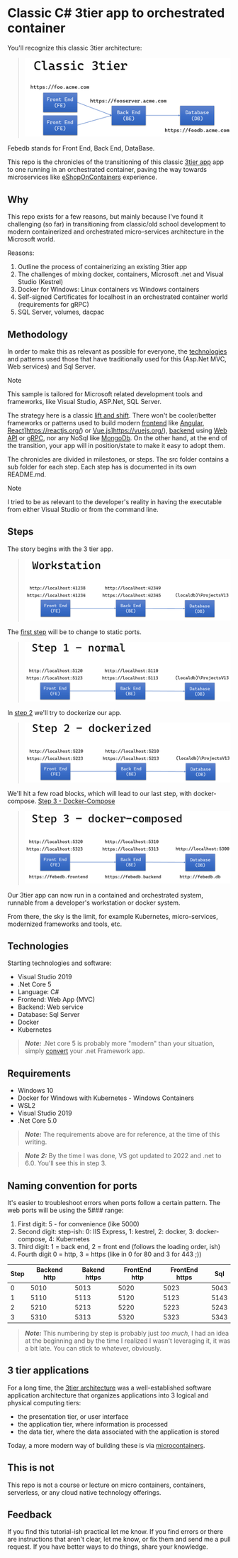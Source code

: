 # Classic C# 3tier app to orchestrated container

You'll recognize this classic 3tier architecture:
>![Classic 3tier](media/febedb/Slide2.PNG)

Febedb stands for Front End, Back End, DataBase.

This repo is the chronicles of the transitioning of this classic [3tier app](https://docs.microsoft.com/en-us/dotnet/architecture/modern-web-apps-azure/common-web-application-architectures#traditional-n-layer-architecture-applications) app to one running in an orchestrated container, paving the way towards microservices like [eShopOnContainers](https://github.com/dotnet-architecture/eShopOnContainers) experience.

## Why

This repo exists for a few reasons, but mainly because I've found it challenging (so far) in transitioning from classic/old school development to modern containerized and orchestrated micro-services architecture in the Microsoft world.

Reasons:

1. Outline the process of containerizing an existing 3tier app
1. The challenges of mixing docker, containers, Microsoft .net and Visual Studio (Kestrel)
1. Docker for Windows: Linux containers vs Windows containers
1. Self-signed Certificates for localhost in an orchestrated container world (requirements for gRPC)
1. SQL Server, volumes, dacpac

## Methodology

In order to make this as relevant as possible for everyone, the [technologies](#technologies) and patterns used those that have traditionally used for this (Asp.Net MVC, Web services) and Sql Server.

>[!NOTE]
> This sample is tailored for Microsoft related development tools and frameworks, like Visual Studio, ASP.Net, SQL Server.

The strategy here is a classic [lift and shift](https://docs.microsoft.com/en-us/virtualization/windowscontainers/quick-start/lift-shift-to-containers).  There won't be cooler/better frameworks or patterns used to build modern [frontend](https://docs.microsoft.com/en-us/dotnet/architecture/modern-web-apps-azure/common-client-side-web-technologies) like [Angular](https://angular.io/), [React]()]https://reactjs.org/) or [Vue.js]()]https://vuejs.org/), [backend]() using [Web API](https://docs.microsoft.com/en-us/dotnet/architecture/microservices/microservice-ddd-cqrs-patterns/microservice-application-layer-implementation-web-api) or [gRPC](https://docs.microsoft.com/en-us/dotnet/architecture/cloud-native/grpc), nor any NoSql like [MongoDb](https://www.mongodb.com/).  On the other hand, at the end of the transition, your app will in position/state to make it easy to adopt them.

The chronicles are divided in milestones, or steps.  The src folder contains a sub folder for each step.  Each step has is documented in its own README.md.  

>[!NOTE]
> I tried to be as relevant to the developer's reality in having the executable from either Visual Studio or from the command line.

## Steps

The story begins with the 3 tier app.
>![Original](media/febedb/Slide3.png)

The [first step](./src/step1.normal/README.md) will be to change to static ports.
>![step 1](media/febedb/Slide4.png)

In [step 2](./src/step2.normal/README.md) we'll try to dockerize our app.
>![step 2](media/febedb/Slide5.png)

We'll hit a few road blocks, which will lead to our last step, with docker-compose. [Step 3 - Docker-Compose](./src/step3b.dockercompose/README.md)
>![step 3](media/febedb/Slide6.png)

Our 3tier app can now run in a contained and orchestrated system, runnable from a developer's workstation or docker system.

From there, the sky is the limit, for example Kubernetes, micro-services, modernized frameworks and tools, etc.

## Technologies

Starting technologies and software:

- Visual Studio 2019
- .Net Core 5
- Language: C#
- Frontend: Web App (MVC)
- Backend: Web service
- Database: Sql Server
- Docker
- Kubernetes

> **_Note:_** .Net core 5 is probably more "modern" than your situation, simply [convert](https://github.com/dotnet/try-convert) your .net Framework app.

## Requirements

- Windows 10
- Docker for Windows with Kubernetes - Windows Containers
- WSL2
- Visual Studio 2019
- .Net Core 5.0

> **_Note:_** The requirements above are for reference, at the time of this writing.

> **_Note 2:_** By the time I was done, VS got updated to 2022 and .net to 6.0.  You'll see this in step 3.

## Naming convention for ports

It's easier to troubleshoot errors when ports follow a certain pattern.  The web ports will be using the 5### range:

1. First digit: 5 - for convenience (like 5000)
1. Second digit: step-ish: 0: IIS Express, 1: kestrel, 2: docker, 3: docker-compose, 4: Kubernetes
1. Third digit: 1 = back end, 2 = front end (follows the loading order, ish)
1. Fourth digit 0 = http, 3 = https (like in 0 for 80 and 3 for 443 ;))

| Step | Backend http | Bakend https | FrontEnd http | FrontEnd https | Sql  |
|------|--------------|--------------|---------------|---------------|---------------|
| 0    | 5010         | 5013         | 5020          | 5023           | 5043 |
| 1    | 5110         | 5113         | 5120          | 5123           | 5143 |
| 2    | 5210         | 5213         | 5220          | 5223           | 5243 |
| 3    | 5310         | 5313         | 5320          | 5323           | 5343 |

> __*Note:*__ This numbering by step is probably just _too much_, I had an idea at the beginning and by the time I realized I wasn't leveraging it, it was a bit late.  You can stick to whatever, obviously.

## 3 tier applications

For a long time, the [3tier architecture](https://docs.microsoft.com/en-us/dotnet/architecture/modern-web-apps-azure/common-web-application-architectures#traditional-n-layer-architecture-applications) was a well-established software application architecture that organizes applications into 3 logical and physical computing tiers:

- the presentation tier, or user interface
- the application tier, where information is processed
- the data tier, where the data associated with the application is stored

Today, a more modern way of building these is via [microcontainers](https://docs.microsoft.com/en-us/dotnet/architecture/microservices/).

## This is not

This repo is not a course or lecture on micro containers, containers, serverless, or any cloud native technology offerings.

## Feedback

If you find this tutorial-ish practical let me know.  If you find errors or there are instructions that aren't clear, let me know, or fix them and send me a pull request.  If you have better ways to do things, share your knowledge.

